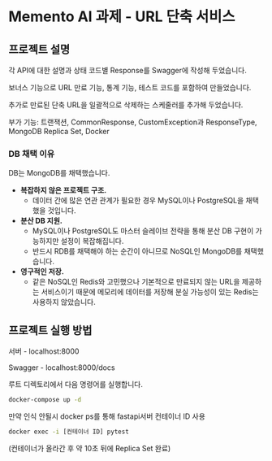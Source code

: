 # Memento AI 과제 - URL 단축 서비스

## 프로젝트 설명

각 API에 대한 설명과 상태 코드별 Response를 Swagger에 작성해 두었습니다.

보너스 기능으로 URL 만료 기능, 통계 기능, 테스트 코드를 포함하여 만들었습니다.

추가로 만료된 단축 URL을 일괄적으로 삭제하는 스케줄러를 추가해 두었습니다.

부가 기능: 트랜잭션, CommonResponse, CustomException과 ResponseType, MongoDB Replica Set, Docker

### DB 채택 이유

DB는 MongoDB를 채택했습니다.

- **복잡하지 않은 프로젝트 구조.**
    - 데이터 간에 많은 연관 관계가 필요한 경우 MySQL이나 PostgreSQL을 채택했을 것입니다.
- **분산 DB 지원.**
    - MySQL이나 PostgreSQL도 마스터 슬레이브 전략을 통해 분산 DB 구현이 가능하지만 설정이 복잡해집니다.
    - 반드시 RDB를 채택해야 하는 순간이 아니므로 NoSQL인 MongoDB를 채택했습니다.
- **영구적인 저장.**
    - 같은 NoSQL인 Redis와 고민했으나 기본적으로 만료되지 않는 URL을 제공하는 서비스이기 때문에 메모리에 데이터를 저장해 분실 가능성이 있는 Redis는 사용하지 않았습니다.

## 프로젝트 실행 방법

서버 - localhost:8000

Swagger - localhost:8000/docs

루트 디렉토리에서 다음 명령어를 실행합니다.

```sh
docker-compose up -d
```

만약 인식 안될시 docker ps를 통해 fastapi서버 컨테이너 ID 사용

```sh
docker exec -i [컨테이너 ID] pytest
```

(컨테이너가 올라간 후 약 10초 뒤에 Replica Set 완료)